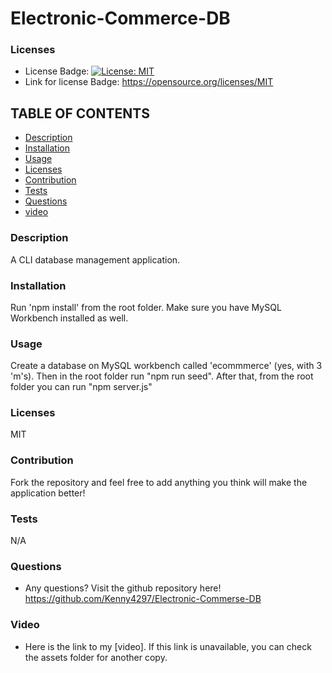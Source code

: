  # Electronic-Commerce-DB

  ### Licenses
  * License Badge: [![License: MIT](https://img.shields.io/badge/License-MIT-yellow.svg)](https://opensource.org/licenses/MIT)
  * Link for license Badge: https://opensource.org/licenses/MIT

  ## TABLE OF CONTENTS
  * [Description](#description)
  * [Installation](#installation)
  * [Usage](#usage)
  * [Licenses](#licenses)
  * [Contribution](#contribution)
  * [Tests](#tests)
  * [Questions](#questions)
  * [video](#video)

  ### Description
  A CLI database management application.

  ### Installation
  Run 'npm install' from the root folder. Make sure you have MySQL Workbench installed as well.

  ### Usage
  Create a database on MySQL workbench called 'ecommmerce' (yes, with 3 'm's). Then in the root folder run "npm run seed". After that, from the root folder you can run "npm server.js"

  ### Licenses
  MIT

  ### Contribution
  Fork the repository and feel free to add anything you think will make the application better!

  ### Tests
  N/A

  ### Questions
  * Any questions? Visit the github repository here! https://github.com/Kenny4297/Electronic-Commerse-DB
  
  ### Video
  * Here is the link to my [video]. If this link is unavailable, you can check the assets folder for another copy. 